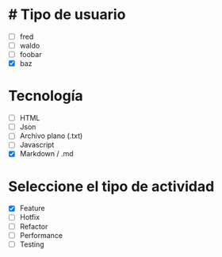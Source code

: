 # # Tipo de usuario
- [ ] fred
- [ ] waldo 
- [ ] foobar
- [x] baz

# Tecnología
- [ ] HTML
- [ ] Json
- [ ] Archivo plano (.txt)
- [ ] Javascript
- [x] Markdown / .md

# Seleccione el tipo de actividad
- [x] Feature
- [ ] Hotfix
- [ ] Refactor
- [ ] Performance
- [ ] Testing 
